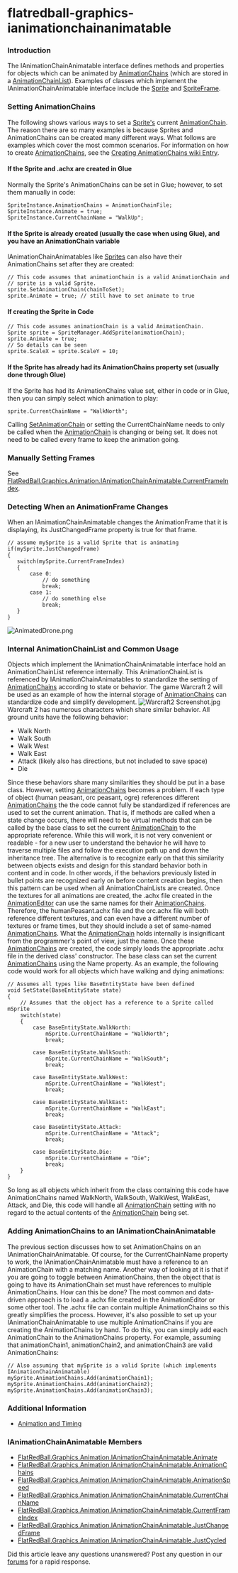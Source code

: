 # flatredball-graphics-ianimationchainanimatable

### Introduction

The IAnimationChainAnimatable interface defines methods and properties for objects which can be animated by [AnimationChains](../../../../../../frb/docs/index.php) (which are stored in a [AnimationChainList](../../../../../../frb/docs/index.php)). Examples of classes which implement the IAnimationChainAnimatable interface include the [Sprite](../../../../../../frb/docs/index.php) and [SpriteFrame](../../../../../../frb/docs/index.php).

### Setting AnimationChains

The following shows various ways to set a [Sprite's](../../../../../../frb/docs/index.php) current [AnimationChain](../../../../../../frb/docs/index.php). The reason there are so many examples is because Sprites and AnimationChains can be created many different ways. What follows are examples which cover the most common scenarios. For information on how to create [AnimationChains](../../../../../../frb/docs/index.php), see the [Creating AnimationChains wiki Entry](../../../../../../frb/docs/index.php#Creating_AnimationChains).

#### If the Sprite and .achx are created in Glue

Normally the Sprite's AnimationChains can be set in Glue; however, to set them manually in code:

```
SpriteInstance.AnimationChains = AnimationChainFile;
SpriteInstance.Animate = true;
SpriteInstance.CurrentChainName = "WalkUp";
```

#### If the Sprite is already created (usually the case when using Glue), and you have an AnimationChain variable

IAnimationChainAnimatables like [Sprites](../../../../../../frb/docs/index.php) can also have their AnimationChains set after they are created:

```
// This code assumes that animationChain is a valid AnimationChain and
// sprite is a valid Sprite.
sprite.SetAnimationChain(chainToSet);
sprite.Animate = true; // still have to set animate to true
```

#### If creating the Sprite in Code

```
// This code assumes animationChain is a valid AnimationChain.
Sprite sprite = SpriteManager.AddSprite(animationChain);
sprite.Animate = true;
// So details can be seen
sprite.ScaleX = sprite.ScaleY = 10;
```

#### If the Sprite has already had its AnimationChains property set (usually done through Glue)

If the Sprite has had its AnimationChains value set, either in code or in Glue, then you can simply select which animation to play:

```
sprite.CurrentChainName = "WalkNorth";
```

Calling [SetAnimationChain](../../../../../../frb/docs/index.php) or setting the CurrentChainName needs to only be called when the [AnimationChain](../../../../../../frb/docs/index.php) is changing or being set. It does not need to be called every frame to keep the animation going.

### Manually Setting Frames

See [FlatRedBall.Graphics.Animation.IAnimationChainAnimatable.CurrentFrameIndex](../../../../../../frb/docs/index.php).

### Detecting When an AnimationFrame Changes

When an IAnimationChainAnimatable changes the AnimationFrame that it is displaying, its JustChangedFrame property is true for that frame.

```
// assume mySprite is a valid Sprite that is animating
if(mySprite.JustChangedFrame)
{
   switch(mySprite.CurrentFrameIndex)
   {
       case 0:
           // do something
           break;
       case 1:
           // do something else
           break;
   }
}
```

![AnimatedDrone.png](../../../../../../media/migrated_media-AnimatedDrone.png)

### Internal AnimationChainList and Common Usage

Objects which implement the IAnimationChainAnimatable interface hold an AnimationChainList reference internally. This AnimationChainList is referenced by IAnimationChainAnimatables to standardize the setting of [AnimationChains](../../../../../../frb/docs/index.php) according to state or behavior. The game Warcraft 2 will be used as an example of how the internal storage of [AnimationChains](../../../../../../frb/docs/index.php) can standardize code and simplify development. ![Warcraft2 Screenshot.jpg](../../../../../../media/migrated_media-Warcraft2_Screenshot.jpg) Warcraft 2 has numerous characters which share similar behavior. All ground units have the following behavior:

* Walk North
* Walk South
* Walk West
* Walk East
* Attack (likely also has directions, but not included to save space)
* Die

Since these behaviors share many similarities they should be put in a base class. However, setting [AnimationChains](../../../../../../frb/docs/index.php) becomes a problem. If each type of object (human peasant, orc peasant, ogre) references different [AnimationChains](../../../../../../frb/docs/index.php) the the code cannot fully be standardized if references are used to set the current animation. That is, if methods are called when a state change occurs, there will need to be virtual methods that can be called by the base class to set the current [AnimationChain](../../../../../../frb/docs/index.php) to the appropriate reference. While this will work, it is not very convenient or readable - for a new user to understand the behavior he will have to traverse multiple files and follow the execution path up and down the inheritance tree. The alternative is to recognize early on that this similarity between objects exists and design for this standard behavior both in content and in code. In other words, if the behaviors previously listed in bullet points are recognized early on before content creation begins, then this pattern can be used when all AnimationChainLists are created. Once the textures for all animations are created, the .achx file created in the [AnimationEditor](../../../../../../AnimationEditorWiki/index.php) can use the same names for their [AnimationChains](../../../../../../frb/docs/index.php). Therefore, the humanPeasant.achx file and the orc.achx file will both reference different textures, and can even have a different number of textures or frame times, but they should include a set of same-named [AnimationChains](../../../../../../frb/docs/index.php). What the [AnimationChain](../../../../../../frb/docs/index.php) holds internally is insignificant from the programmer's point of view, just the name. Once these [AnimationChains](../../../../../../frb/docs/index.php) are created, the code simply loads the appropriate .achx file in the derived class' constructor. The base class can set the current [AnimationChains](../../../../../../frb/docs/index.php) using the Name property. As an example, the following code would work for all objects which have walking and dying animations:

```
// Assumes all types like BaseEntityState have been defined
void SetState(BaseEntityState state)
{
    // Assumes that the object has a reference to a Sprite called mSprite
    switch(state)
    {
        case BaseEntityState.WalkNorth:
            mSprite.CurrentChainName = "WalkNorth";
            break;

        case BaseEntityState.WalkSouth:
            mSprite.CurrentChainName = "WalkSouth";
            break;

        case BaseEntityState.WalkWest:
            mSprite.CurrentChainName = "WalkWest";
            break;

        case BaseEntityState.WalkEast:
            mSprite.CurrentChainName = "WalkEast";
            break;

        case BaseEntityState.Attack:
            mSprite.CurrentChainName = "Attack";
            break;

        case BaseEntityState.Die:
            mSprite.CurrentChainName = "Die";
            break;
    }
}
```

So long as all objects which inherit from the class containing this code have AnimationChains named WalkNorth, WalkSouth, WalkWest, WalkEast, Attack, and Die, this code will handle all [AnimationChain](../../../../../../frb/docs/index.php) setting with no regard to the actual contents of the [AnimationChain](../../../../../../frb/docs/index.php) being set.

### Adding AnimationChains to an IAnimationChainAnimatable

The previous section discusses how to set AnimationChains on an IAnimationChainAnimatable. Of course, for the CurrentChainName property to work, the IAnimationChainAnimatable must have a reference to an AnimationChain with a matching name. Another way of looking at it is that if you are going to toggle between AnimationChains, then the object that is going to have its AnimationChain set must have references to multiple AnimationChains. How can this be done? The most common and data-driven approach is to load a .achx file created in the AnimationEditor or some other tool. The .achx file can contain multiple AnimationChains so this greatly simplifies the process. However, it's also possible to set up your IAnimationChainAnimatable to use multiple AnimationChains if you are creating the AnimationChains by hand. To do this, you can simply add each AnimationChain to the AnimationChains property. For example, assuming that animationChain1, animationChain2, and animationChain3 are valid AnimationChains:

```
// Also assuming that mySprite is a valid Sprite (which implements IAnimationChainAnimatable)
mySprite.AnimationChains.Add(animationChain1);
mySprite.AnimationChains.Add(animationChain2);
mySprite.AnimationChains.Add(animationChain3);
```

### Additional Information

* [Animation and Timing](../../../../../../frb/docs/index.php)

### IAnimationChainAnimatable Members

* [FlatRedBall.Graphics.Animation.IAnimationChainAnimatable.Animate](../../../../../../frb/docs/index.php)
* [FlatRedBall.Graphics.Animation.IAnimationChainAnimatable.AnimationChains](../../../../../../frb/docs/index.php)
* [FlatRedBall.Graphics.Animation.IAnimationChainAnimatable.AnimationSpeed](../../../../../../frb/docs/index.php)
* [FlatRedBall.Graphics.Animation.IAnimationChainAnimatable.CurrentChainName](../../../../../../frb/docs/index.php)
* [FlatRedBall.Graphics.Animation.IAnimationChainAnimatable.CurrentFrameIndex](../../../../../../frb/docs/index.php)
* [FlatRedBall.Graphics.Animation.IAnimationChainAnimatable.JustChangedFrame](../../../../../../frb/docs/index.php)
* [FlatRedBall.Graphics.Animation.IAnimationChainAnimatable.JustCycled](../../../../../../frb/docs/index.php)

Did this article leave any questions unanswered? Post any question in our [forums](../../../../../../frb/forum.md) for a rapid response.
